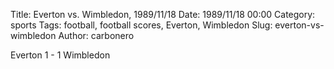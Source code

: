 Title: Everton vs. Wimbledon, 1989/11/18
Date: 1989/11/18 00:00
Category: sports
Tags: football, football scores, Everton, Wimbledon
Slug: everton-vs-wimbledon
Author: carbonero


Everton 1 - 1 Wimbledon
